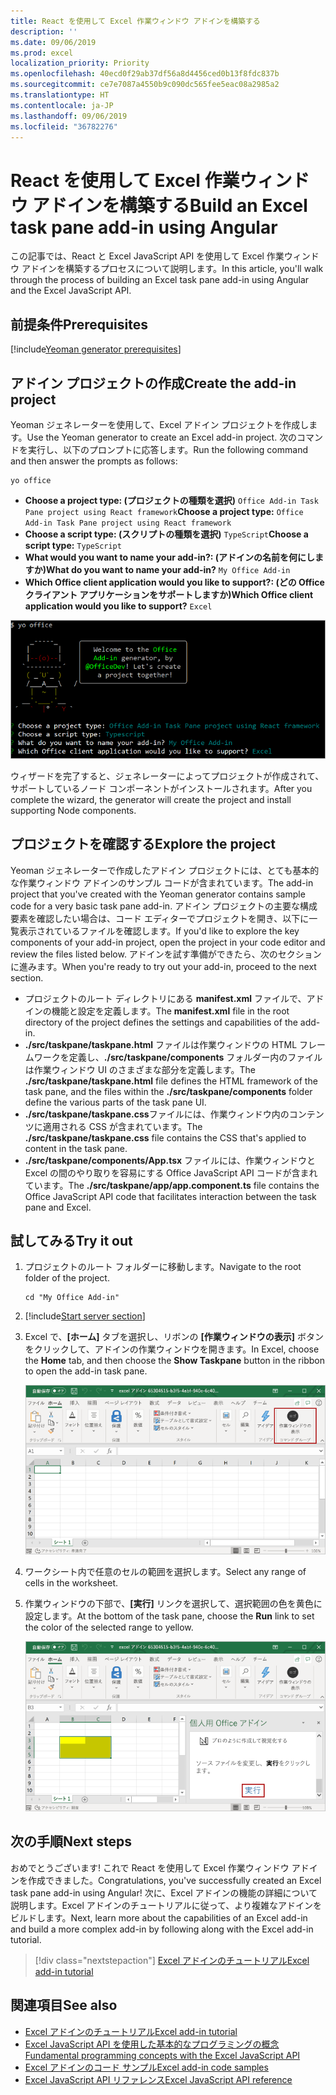 ```yaml
---
title: React を使用して Excel 作業ウィンドウ アドインを構築する
description: ''
ms.date: 09/06/2019
ms.prod: excel
localization_priority: Priority
ms.openlocfilehash: 40ecd0f29ab37df56a8d4456ced0b13f8fdc837b
ms.sourcegitcommit: ce7e7087a4550b9c090dc565fee5eac08a2985a2
ms.translationtype: HT
ms.contentlocale: ja-JP
ms.lasthandoff: 09/06/2019
ms.locfileid: "36782276"
---
```

# <a name="build-an-excel-task-pane-add-in-using-react"></a><span data-ttu-id="a2b6c-102">React を使用して Excel 作業ウィンドウ アドインを構築する</span><span class="sxs-lookup"><span data-stu-id="a2b6c-102">Build an Excel task pane add-in using Angular</span></span>

<span data-ttu-id="a2b6c-103">この記事では、React と Excel JavaScript API を使用して Excel 作業ウィンドウ アドインを構築するプロセスについて説明します。</span><span class="sxs-lookup"><span data-stu-id="a2b6c-103">In this article, you'll walk through the process of building an Excel task pane add-in using Angular and the Excel JavaScript API.</span></span>

## <a name="prerequisites"></a><span data-ttu-id="a2b6c-104">前提条件</span><span class="sxs-lookup"><span data-stu-id="a2b6c-104">Prerequisites</span></span>

[!include[Yeoman generator prerequisites](../includes/quickstart-yo-prerequisites.md)]

## <a name="create-the-add-in-project"></a><span data-ttu-id="a2b6c-105">アドイン プロジェクトの作成</span><span class="sxs-lookup"><span data-stu-id="a2b6c-105">Create the add-in project</span></span>

<span data-ttu-id="a2b6c-106">Yeoman ジェネレーターを使用して、Excel アドイン プロジェクトを作成します。</span><span class="sxs-lookup"><span data-stu-id="a2b6c-106">Use the Yeoman generator to create an Excel add-in project.</span></span> <span data-ttu-id="a2b6c-107">次のコマンドを実行し、以下のプロンプトに応答します。</span><span class="sxs-lookup"><span data-stu-id="a2b6c-107">Run the following command and then answer the prompts as follows:</span></span>

```command&nbsp;line
yo office
```

- <span data-ttu-id="a2b6c-108">**Choose a project type: (プロジェクトの種類を選択)** `Office Add-in Task Pane project using React framework`</span><span class="sxs-lookup"><span data-stu-id="a2b6c-108">**Choose a project type:** `Office Add-in Task Pane project using React framework`</span></span>
- <span data-ttu-id="a2b6c-109">**Choose a script type: (スクリプトの種類を選択)** `TypeScript`</span><span class="sxs-lookup"><span data-stu-id="a2b6c-109">**Choose a script type:** `TypeScript`</span></span>
- <span data-ttu-id="a2b6c-110">**What would you want to name your add-in?: (アドインの名前を何にしますか)**</span><span class="sxs-lookup"><span data-stu-id="a2b6c-110">**What do you want to name your add-in?**</span></span> `My Office Add-in`
- <span data-ttu-id="a2b6c-111">**Which Office client application would you like to support?: (どの Office クライアント アプリケーションをサポートしますか)**</span><span class="sxs-lookup"><span data-stu-id="a2b6c-111">**Which Office client application would you like to support?**</span></span> `Excel`

![Yeoman ジェネレーター](../images/yo-office-excel-react-2.png)

<span data-ttu-id="a2b6c-113">ウィザードを完了すると、ジェネレーターによってプロジェクトが作成されて、サポートしているノード コンポーネントがインストールされます。</span><span class="sxs-lookup"><span data-stu-id="a2b6c-113">After you complete the wizard, the generator will create the project and install supporting Node components.</span></span>

## <a name="explore-the-project"></a><span data-ttu-id="a2b6c-114">プロジェクトを確認する</span><span class="sxs-lookup"><span data-stu-id="a2b6c-114">Explore the project</span></span>

<span data-ttu-id="a2b6c-115">Yeoman ジェネレーターで作成したアドイン プロジェクトには、とても基本的な作業ウィンドウ アドインのサンプル コードが含まれています。</span><span class="sxs-lookup"><span data-stu-id="a2b6c-115">The add-in project that you've created with the Yeoman generator contains sample code for a very basic task pane add-in.</span></span> <span data-ttu-id="a2b6c-116">アドイン プロジェクトの主要な構成要素を確認したい場合は、コード エディターでプロジェクトを開き、以下に一覧表示されているファイルを確認します。</span><span class="sxs-lookup"><span data-stu-id="a2b6c-116">If you'd like to explore the key components of your add-in project, open the project in your code editor and review the files listed below.</span></span> <span data-ttu-id="a2b6c-117">アドインを試す準備ができたら、次のセクションに進みます。</span><span class="sxs-lookup"><span data-stu-id="a2b6c-117">When you're ready to try out your add-in, proceed to the next section.</span></span>

- <span data-ttu-id="a2b6c-118">プロジェクトのルート ディレクトリにある **manifest.xml** ファイルで、アドインの機能と設定を定義します。</span><span class="sxs-lookup"><span data-stu-id="a2b6c-118">The **manifest.xml** file in the root directory of the project defines the settings and capabilities of the add-in.</span></span>
- <span data-ttu-id="a2b6c-119">**./src/taskpane/taskpane.html** ファイルは作業ウィンドウの HTML フレームワークを定義し、**./src/taskpane/components** フォルダー内のファイルは作業ウィンドウ UI のさまざまな部分を定義します。</span><span class="sxs-lookup"><span data-stu-id="a2b6c-119">The **./src/taskpane/taskpane.html** file defines the HTML framework of the task pane, and the files within the **./src/taskpane/components** folder define the various parts of the task pane UI.</span></span>
- <span data-ttu-id="a2b6c-120">**./src/taskpane/taskpane.css**ファイルには、作業ウィンドウ内のコンテンツに適用される CSS が含まれています。</span><span class="sxs-lookup"><span data-stu-id="a2b6c-120">The **./src/taskpane/taskpane.css** file contains the CSS that's applied to content in the task pane.</span></span>
- <span data-ttu-id="a2b6c-121">**./src/taskpane/components/App.tsx** ファイルには、作業ウィンドウと Excel の間のやり取りを容易にする Office JavaScript API コードが含まれています。</span><span class="sxs-lookup"><span data-stu-id="a2b6c-121">The **./src/taskpane/app/app.component.ts** file contains the Office JavaScript API code that facilitates interaction between the task pane and Excel.</span></span>

## <a name="try-it-out"></a><span data-ttu-id="a2b6c-122">試してみる</span><span class="sxs-lookup"><span data-stu-id="a2b6c-122">Try it out</span></span>

1. <span data-ttu-id="a2b6c-123">プロジェクトのルート フォルダーに移動します。</span><span class="sxs-lookup"><span data-stu-id="a2b6c-123">Navigate to the root folder of the project.</span></span>

    ```command&nbsp;line
    cd "My Office Add-in"
    ```

2. [!include[Start server section](../includes/quickstart-yo-start-server-excel.md)] 

3. <span data-ttu-id="a2b6c-124">Excel で、**[ホーム]** タブを選択し、リボンの **[作業ウィンドウの表示]** ボタンをクリックして、アドインの作業ウィンドウを開きます。</span><span class="sxs-lookup"><span data-stu-id="a2b6c-124">In Excel, choose the **Home** tab, and then choose the **Show Taskpane** button in the ribbon to open the add-in task pane.</span></span>

    ![Excel アドイン ボタン](../images/excel-quickstart-addin-3b.png)

4. <span data-ttu-id="a2b6c-126">ワークシート内で任意のセルの範囲を選択します。</span><span class="sxs-lookup"><span data-stu-id="a2b6c-126">Select any range of cells in the worksheet.</span></span>

5. <span data-ttu-id="a2b6c-127">作業ウィンドウの下部で、**[実行]** リンクを選択して、選択範囲の色を黄色に設定します。</span><span class="sxs-lookup"><span data-stu-id="a2b6c-127">At the bottom of the task pane, choose the **Run** link to set the color of the selected range to yellow.</span></span>

    ![Excel アドイン](../images/excel-quickstart-addin-3c.png)

## <a name="next-steps"></a><span data-ttu-id="a2b6c-129">次の手順</span><span class="sxs-lookup"><span data-stu-id="a2b6c-129">Next steps</span></span>

<span data-ttu-id="a2b6c-130">おめでとうございます! これで React を使用して Excel 作業ウィンドウ アドインを作成できました。</span><span class="sxs-lookup"><span data-stu-id="a2b6c-130">Congratulations, you've successfully created an Excel task pane add-in using Angular!</span></span> <span data-ttu-id="a2b6c-131">次に、Excel アドインの機能の詳細について説明します。Excel アドインのチュートリアルに従って、より複雑なアドインをビルドします。</span><span class="sxs-lookup"><span data-stu-id="a2b6c-131">Next, learn more about the capabilities of an Excel add-in and build a more complex add-in by following along with the Excel add-in tutorial.</span></span>

> [!div class="nextstepaction"]
> [<span data-ttu-id="a2b6c-132">Excel アドインのチュートリアル</span><span class="sxs-lookup"><span data-stu-id="a2b6c-132">Excel add-in tutorial</span></span>](../tutorials/excel-tutorial.md)

## <a name="see-also"></a><span data-ttu-id="a2b6c-133">関連項目</span><span class="sxs-lookup"><span data-stu-id="a2b6c-133">See also</span></span>

* [<span data-ttu-id="a2b6c-134">Excel アドインのチュートリアル</span><span class="sxs-lookup"><span data-stu-id="a2b6c-134">Excel add-in tutorial</span></span>](../tutorials/excel-tutorial-create-table.md)
* [<span data-ttu-id="a2b6c-135">Excel JavaScript API を使用した基本的なプログラミングの概念</span><span class="sxs-lookup"><span data-stu-id="a2b6c-135">Fundamental programming concepts with the Excel JavaScript API</span></span>](../excel/excel-add-ins-core-concepts.md)
* [<span data-ttu-id="a2b6c-136">Excel アドインのコード サンプル</span><span class="sxs-lookup"><span data-stu-id="a2b6c-136">Excel add-in code samples</span></span>](https://developer.microsoft.com/office/gallery/?filterBy=Samples,Excel)
* [<span data-ttu-id="a2b6c-137">Excel JavaScript API リファレンス</span><span class="sxs-lookup"><span data-stu-id="a2b6c-137">Excel JavaScript API reference</span></span>](/office/dev/add-ins/reference/overview/excel-add-ins-reference-overview)
